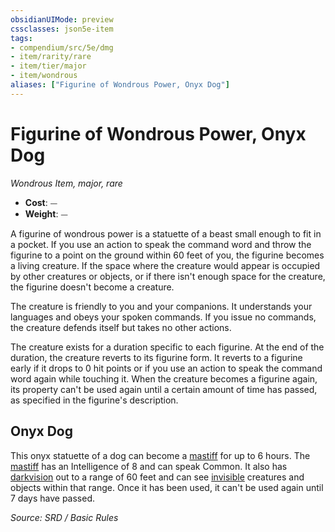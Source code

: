 ```yaml
---
obsidianUIMode: preview
cssclasses: json5e-item
tags:
- compendium/src/5e/dmg
- item/rarity/rare
- item/tier/major
- item/wondrous
aliases: ["Figurine of Wondrous Power, Onyx Dog"]
---
```

# Figurine of Wondrous Power, Onyx Dog
*Wondrous Item, major, rare*  

- **Cost**: ⏤
- **Weight**: ⏤

A figurine of wondrous power is a statuette of a beast small enough to fit in a pocket. If you use an action to speak the command word and throw the figurine to a point on the ground within 60 feet of you, the figurine becomes a living creature. If the space where the creature would appear is occupied by other creatures or objects, or if there isn't enough space for the creature, the figurine doesn't become a creature.

The creature is friendly to you and your companions. It understands your languages and obeys your spoken commands. If you issue no commands, the creature defends itself but takes no other actions.

The creature exists for a duration specific to each figurine. At the end of the duration, the creature reverts to its figurine form. It reverts to a figurine early if it drops to 0 hit points or if you use an action to speak the command word again while touching it. When the creature becomes a figurine again, its property can't be used again until a certain amount of time has passed, as specified in the figurine's description.

## Onyx Dog

This onyx statuette of a dog can become a [mastiff](5.D&D%205e/compendium/bestiary/beast/mastiff.md) for up to 6 hours. The [mastiff](5.D&D%205e/compendium/bestiary/beast/mastiff.md) has an Intelligence of 8 and can speak Common. It also has [darkvision](senses.md#darkvision) out to a range of 60 feet and can see [invisible](Conditions.md#invisible) creatures and objects within that range. Once it has been used, it can't be used again until 7 days have passed.

*Source: SRD / Basic Rules*